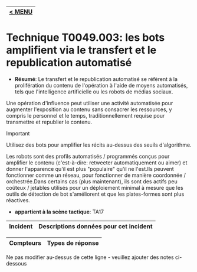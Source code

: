 |[< MENU](../../README.md)|
|---|
# Technique T0049.003: les bots amplifient via le transfert et le republication automatisé

* **Résumé**: Le transfert et le republication automatisé se réfèrent à la prolifération du contenu de l'opération à l'aide de moyens automatisés, tels que l'intelligence artificielle ou les robots de médias sociaux.

Une opération d'influence peut utiliser une activité automatisée pour augmenter l'exposition au contenu sans consacrer les ressources, y compris le personnel et le temps, traditionnellement requise pour transmettre et republier le contenu.

> [!IMPORTANT]
> Utilisez des bots pour amplifier les récits au-dessus des seuils d'algorithme.

Les robots sont des profils automatisés / programmés conçus pour amplifier le contenu (c'est-à-dire: retweeter automatiquement ou aimer) et donner l'apparence qu'il est plus "populaire" qu'il ne l'est.Ils peuvent fonctionner comme un réseau, pour fonctionner de manière coordonnée / orchestrée.Dans certains cas (plus maintenant), ils sont des actifs peu coûteux / jetables utilisés pour un déploiement minimal à mesure que les outils de détection de bot s'améliorent et que les plates-formes sont plus réactives.

* **appartient à la scène tactique**: TA17


|Incident |Descriptions données pour cet incident |
|-------- |-------------------- |



|Compteurs |Types de réponse |
|-------- |-------------- |


Ne pas modifier au-dessus de cette ligne - veuillez ajouter des notes ci-dessous